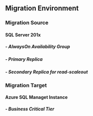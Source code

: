 ## Migration Environment
### Migration Source
#### SQL Server 201x 
##### - AlwaysOn Availability Group
#####   - Primary Replica
#####   - Secondary Replica for read-scaleout
 
### Migration Target
#### Azure SQL Managet Instance
##### - Business Critical Tier
